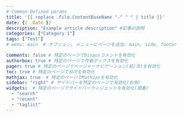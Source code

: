```yaml
---
# Common-Defined params
title: '{{ replace .File.ContentBaseName "-" " " | title }}'
date: {{ .Date }}
description: "Example article description" #記事の説明
categories: ["Category 1"]
tags: ["Test"]
# menu: main  # オプション, メニューにページを追加: main, side, footer

comments: false # 特定のページでDisqusコメントを有効化
authorbox: true # 特定のページで作者ボックスを有効化
pager: true # 特定のページでページャーナビゲーション(前/次)を有効化
toc: true # 特定のページで目次を有効化
mathjax: true  # 特定のページでMathJaxを有効化
sidebar: "right" # サイドバーを特定のページで有効化(右側)
widgets:  # 特定のページでサイドバーウィジェットを有効化(順番)
  - "search"
  - "recent"
  - "taglist"
---
```


